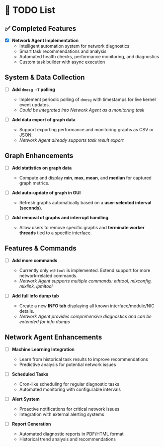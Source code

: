 # 🧩 TODO List

## ✅ Completed Features
- [x] **Network Agent Implementation**
  - Intelligent automation system for network diagnostics
  - Smart task recommendations and analysis
  - Automated health checks, performance monitoring, and diagnostics
  - Custom task builder with async execution

## System & Data Collection
- [ ] **Add `dmesg -T` polling**
  - Implement periodic polling of `dmesg` with timestamps for live kernel event updates.
  - *Could be integrated into Network Agent as a monitoring task*

- [ ] **Add data export of graph data**
  - Support exporting performance and monitoring graphs as CSV or JSON.
  - *Network Agent already supports task result export*

## Graph Enhancements
- [ ] **Add statistics on graph data**
  - Compute and display **min**, **max**, **mean**, and **median** for captured graph metrics.

- [ ] **Add auto-update of graph in GUI**
  - Refresh graphs automatically based on a **user-selected interval (seconds)**.

- [ ] **Add removal of graphs and interrupt handling**
  - Allow users to remove specific graphs and **terminate worker threads** tied to a specific interface.

## Features & Commands
- [ ] **Add more commands**
  - Currently only `ethtool` is implemented. Extend support for more network-related commands.
  - *Network Agent supports multiple commands: ethtool, mlxconfig, mlxlink, ipmitool*

- [ ] **Add full info dump tab**
  - Create a new **INFO tab** displaying all known interface/module/NIC details.
  - *Network Agent provides comprehensive diagnostics and can be extended for info dumps*

## Network Agent Enhancements
- [ ] **Machine Learning Integration**
  - Learn from historical task results to improve recommendations
  - Predictive analysis for potential network issues

- [ ] **Scheduled Tasks**
  - Cron-like scheduling for regular diagnostic tasks
  - Automated monitoring with configurable intervals

- [ ] **Alert System**
  - Proactive notifications for critical network issues
  - Integration with external alerting systems

- [ ] **Report Generation**
  - Automated diagnostic reports in PDF/HTML format
  - Historical trend analysis and recommendations
